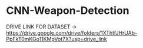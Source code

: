 # CNN-Weapon-Detection
DRIVE LINK FOR DATASET -> https://drive.google.com/drive/folders/1XThtfJHrUAb-PpFkT0mKGo11KMpVot7X?usp=drive_link
